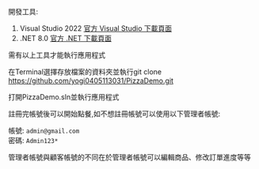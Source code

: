 開發工具:
1. Visual Studio 2022 [官方 Visual Studio 下載頁面](https://visualstudio.microsoft.com/zh-hant/downloads/)
2. .NET 8.0 [官方 .NET 下載頁面](https://dotnet.microsoft.com/zh-tw/download)

需有以上工具才能執行應用程式

在Terminal選擇存放檔案的資料夾並執行git clone https://github.com/yogi0405113031/PizzaDemo.git

打開PizzaDemo.sln並執行應用程式

註冊完帳號後可以開始點餐,如不想註冊帳號可以使用以下管理者帳號:

帳號: `admin@gmail.com`  
密碼: `Admin123*`   

管理者帳號與顧客帳號的不同在於管理者帳號可以編輯商品、修改訂單進度等等


